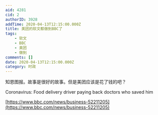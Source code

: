```yaml
---
aid: 4281
cid: 2
authorID: 3928
addTime: 2020-04-13T12:15:00.000Z
title: 美团的软文都做到BBC了
tags:
    - 软文
    - BBC
    - 美团
    - 做到
comments: []
date: 2020-04-13T12:15:00.000Z
category: 时政
---
```


知恩图报。故事是很好的故事。但是美团应该是花了钱的吧？

Coronavirus: Food delivery driver paying back doctors who saved him

[https://www.bbc.com/news/business-52211205](https://www.bbc.com/news/business-52211205)
